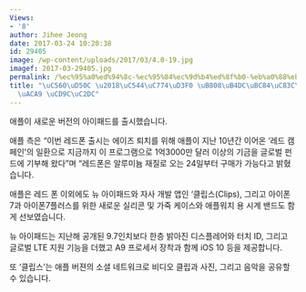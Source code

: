 ```yaml
---
Views:
- '8'
author: Jihee Jeong
date: 2017-03-24 10:20:38
id: 29405
image: /wp-content/uploads/2017/03/4.0-19.jpg
imagef: 2017-03-29405.jpg
permalink: /%ec%95%a0%ed%94%8c-%ec%95%84%ec%9d%b4%ed%8f%b0-%eb%a0%88%eb%93%9c%eb%b2%84%ec%a0%bc-%eb%b3%b8%ea%b2%a9-%ec%b6%9c%ec%8b%9c/
title: "\uC560\uD50C \u2018\uC544\uC774\uD3F0 \uB808\uB4DC\uBC84\uC83C\u2019 \uBCF8\
  \uACA9 \uCD9C\uC2DC"
---
```


애플이 새로운 버전의 아이패드를 출시했습니다.

애플 측은 “이번 레드폰 출시는 에이즈 퇴치를 위해 애플이 지난 10년간 이어온 ‘레드 캠페인’의 일환으로 지금까지 이 프로그램으로 1억3000만 달러 이상의 기금을 글로벌 펀드에 기부해 왔다”며 “레드폰은 알루미늄 재질로 오는 24일부터 구매가 가능다고 밝혔습니다.

애플은 레드 폰 이외에도 뉴 아이패드와 자사 개발 앱인 ‘클립스(Clips), 그리고 아이폰 7과 아이폰7플러스를 위한 새로운 실리콘 및 가죽 케이스와 애플워치 용 시계 밴드도 함게 선보였습니다.

뉴 아이패드는 지난해 공개된 9.7인치보다 한층 밝아진 디스플레어와 터치 ID, 그리고 글로벌 LTE 지원 기능을 더했고 A9 프로세서 장착과 함께 iOS 10 등을 제공합니다.

또 ‘클립스’는 애플 버젼의 소셜 네트워크로 비디오 클립과 사진, 그리고 음악을 공유할 수 있습니다.